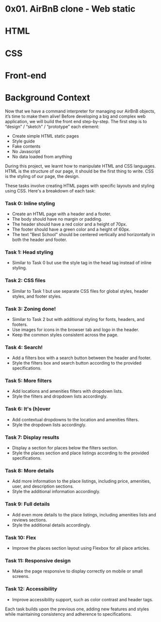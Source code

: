 # 0x01. AirBnB clone - Web static

# HTML
# CSS
# Front-end

# Background Context

Now that we have a command interpreter for managing our AirBnB objects, it’s time to make them alive!
Before developing a big and complex web application, we will build the front end step-by-step.
The first step is to “design” / “sketch” / “prototype” each element:
- Create simple HTML static pages
- Style guide
- Fake contents
- No Javascript
- No data loaded from anything

During this project, we learnt how to manipulate HTML and CSS languages. HTML is the structure of our page, it should be the first thing to write. CSS is the styling of our page, the design.

These tasks involve creating HTML pages with specific layouts and styling using CSS. Here's a breakdown of each task:

### Task 0: Inline styling
- Create an HTML page with a header and a footer.
- The body should have no margin or padding.
- The header should have a red color and a height of 70px.
- The footer should have a green color and a height of 60px.
- The text "Best School" should be centered vertically and horizontally in both the header and footer.

### Task 1: Head styling
- Similar to Task 0 but use the style tag in the head tag instead of inline styling.

### Task 2: CSS files
- Similar to Task 1 but use separate CSS files for global styles, header styles, and footer styles.

### Task 3: Zoning done!
- Similar to Task 2 but with additional styling for fonts, headers, and footers.
- Use images for icons in the browser tab and logo in the header.
- Keep the common styles consistent across the page.

### Task 4: Search!
- Add a filters box with a search button between the header and footer.
- Style the filters box and search button according to the provided specifications.

### Task 5: More filters
- Add locations and amenities filters with dropdown lists.
- Style the filters and dropdown lists accordingly.

### Task 6: It's (h)over
- Add contextual dropdowns to the location and amenities filters.
- Style the dropdown lists accordingly.

### Task 7: Display results
- Display a section for places below the filters section.
- Style the places section and place listings according to the provided specifications.

### Task 8: More details
- Add more information to the place listings, including price, amenities, user, and description sections.
- Style the additional information accordingly.

### Task 9: Full details
- Add even more details to the place listings, including amenities lists and reviews sections.
- Style the additional details accordingly.

### Task 10: Flex
- Improve the places section layout using Flexbox for all place articles.

### Task 11: Responsive design
- Make the page responsive to display correctly on mobile or small screens.

### Task 12: Accessibility
- Improve accessibility support, such as color contrast and header tags.

Each task builds upon the previous one, adding new features and styles while maintaining consistency and adherence to specifications.
